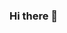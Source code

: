 ### Hi there 👋

<!--
**julietahocsman/julietahocsman** is a ✨ _special_ ✨ repository because its `README.md` (this file) appears on your GitHub profile.

🌱  I am an environmental engineer and data scientist jr. 

I am starting some personal projects in order to acquire more experience into the data science field and hopefully work in environmental projects that involve data science 👯
